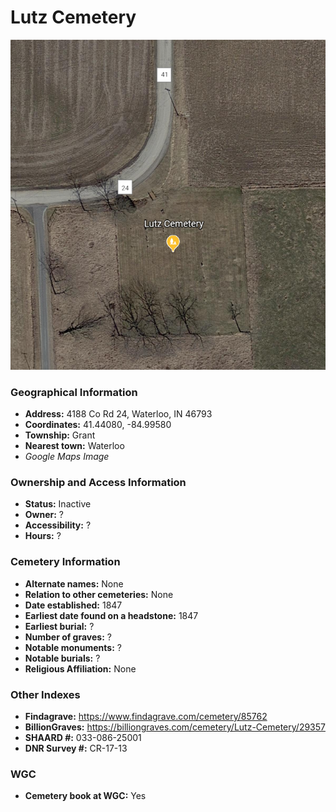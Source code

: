 # Lutz Cemetery

![Lutz Cemetery on Google Earth](https://github.com/FyoAtEPL/DeKalbCemeteries/blob/main/images/mapImages/LutzEarth.png "Lutz Cemetery on Google Earth")

### Geographical Information
- **Address:** 4188 Co Rd 24, Waterloo, IN 46793
- **Coordinates:** 41.44080, -84.99580
- **Township:** Grant
- **Nearest town:** Waterloo
- *Google Maps Image*

### Ownership and Access Information
- **Status:** Inactive
- **Owner:** ?
- **Accessibility:** ?
- **Hours:** ?

### Cemetery Information
- **Alternate names:** None
- **Relation to other cemeteries:** None
- **Date established:** 1847
- **Earliest date found on a headstone:** 1847
- **Earliest burial:** ?
- **Number of graves:** ?
- **Notable monuments:** ?
- **Notable burials:** ?
- **Religious Affiliation:** None

### Other Indexes
- **Findagrave:** https://www.findagrave.com/cemetery/85762
- **BillionGraves:**  https://billiongraves.com/cemetery/Lutz-Cemetery/29357
- **SHAARD #:** 033-086-25001
- **DNR Survey #:** CR-17-13


### WGC
- **Cemetery book at WGC:** Yes
